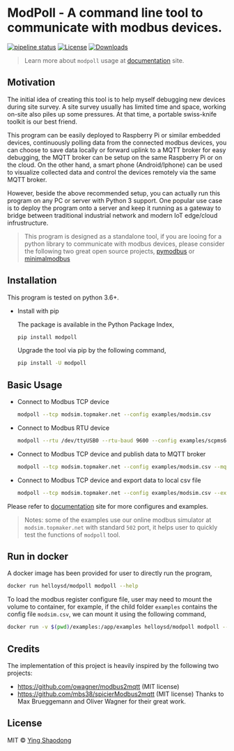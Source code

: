# ModPoll - A command line tool to communicate with modbus devices.

[![pipeline status](https://gitlab.com/helloysd/modpoll/badges/master/pipeline.svg)](https://gitlab.com/helloysd/modpoll/-/commits/master)
[![License](https://img.shields.io/pypi/l/modpoll)](https://gitlab.com/helloysd/modpoll/-/blob/master/LICENSE)
[![Downloads](http://pepy.tech/badge/modpoll)](http://pepy.tech/project/modpoll)

> Learn more about `modpoll` usage at [documentation](https://helloysd.gitlab.io/modpoll) site. 

## Motivation

The initial idea of creating this tool is to help myself debugging new devices during site survey. A site survey usually has limited time and space, working on-site also piles up some pressures. At that time, a portable swiss-knife toolkit is our best friend.

This program can be easily deployed to Raspberry Pi or similar embedded devices, continuously polling data from the connected modbus devices, you can choose to save data locally or forward uplink to a MQTT broker for easy debugging, the MQTT broker can be setup on the same Raspberry Pi or on the cloud. On the other hand, a smart phone (Android/Iphone) can be used to visualize collected data and control the devices remotely via the same MQTT broker. 

However, beside the above recommended setup, you can actually run this program on any PC or server with Python 3 support. One popular use case is to deploy the program onto a server and keep it running as a gateway to bridge between traditional industrial network and modern IoT edge/cloud infrustructure. 

> This program is designed as a standalone tool, if you are looing for a python library to communicate with modbus devices, please consider the following two great open source projects, [pymodbus](https://github.com/riptideio/pymodbus) or [minimalmodbus](https://github.com/pyhys/minimalmodbus)

## Installation

This program is tested on python 3.6+.

- Install with pip

  The package is available in the Python Package Index, 

  ```bash
  pip install modpoll
  ```

  Upgrade the tool via pip by the following command,

  ```bash
  pip install -U modpoll
  ```

## Basic Usage

- Connect to Modbus TCP device

  ```bash
  modpoll --tcp modsim.topmaker.net --config examples/modsim.csv

  ```

- Connect to Modbus RTU device 

  ```bash
  modpoll --rtu /dev/ttyUSB0 --rtu-baud 9600 --config examples/scpms6.csv

  ```

- Connect to Modbus TCP device and publish data to MQTT broker 

  ```bash
  modpoll --tcp modsim.topmaker.net --config examples/modsim.csv --mqtt-host iot.topmaker.net

  ```

- Connect to Modbus TCP device and export data to local csv file

  ```bash
  modpoll --tcp modsim.topmaker.net --config examples/modsim.csv --export data.csv

  ```

Please refer to [documentation](https://helloysd.gitlab.io/modpoll) site for more configures and examples.

> Notes: some of the examples use our online modbus simulator at `modsim.topmaker.net` with standard `502` port, it helps user to quickly test the functions of `modpoll` tool. 

## Run in docker

A docker image has been provided for user to directly run the program, 

  ```bash
  docker run helloysd/modpoll modpoll --help
  ```

To load the modbus register configure file, user may need to mount the volume to container, 
for example, if the child folder `examples` contains the config file `modsim.csv`, we can mount it using the following command, 

  ```bash
  docker run -v $(pwd)/examples:/app/examples helloysd/modpoll modpoll --tcp modsim.topmaker.net --config /app/examples/modsim.csv
  ```

## Credits

The implementation of this project is heavily inspired by the following two projects:
- https://github.com/owagner/modbus2mqtt (MIT license)
- https://github.com/mbs38/spicierModbus2mqtt (MIT license)
Thanks to Max Brueggemann and Oliver Wagner for their great work. 

## License

MIT © [Ying Shaodong](helloysd@foxmail.com)
